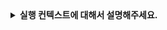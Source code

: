 <details>
  <summary><strong>실행 컨텍스트에 대해서 설명해주세요.</strong></summary>

<br>

# 실행 컨텍스트

자바스크립트에서 코드가 실행되는 환경을 의미합니다.
코드를 실행할 때의 환경을 정의하고, 관리하기 위해 존재합니다.

`전역 실행 컨텍스트`와 `함수 실행 컨텍스트`로 나눌 수 있습니다.

- 전역 실행 컨텍스트 : 처음 자바스크립트가 실행될 때 생성되는 컨텍스트로 프로그램 종료 시까지 유지됩니다.(자바스크립트는 싱글 스레드이기 때문에, 전역 실행 컨텍스트는 1개입니다.)
- 함수 실행 컨텍스트 : 함수 호출 시 생성되는 컨텍스트, 각 함수마다 실행 컨텍스트를 가지며, 내부 선언된 변수/함수는 해당 함수 내에서만 유효합니다.

# 실행 컨텍스트의 구성 요소

### 1. 변수 객세
변수, 매개변수, 인수 정보와 함수 정보가 있습니다.
변수, 함수 표현식은 생성되지만 undefined 상태입니다.

### 2. 스코프 체인
연결리스트 형태로, 스코프 정보가 저장되어 있습니다.
변수 객체 안에 값이 존재하지 않을 시 Lexical 환경의 스코프 체인을 따라 올라가며 탐색합니다.
(호이스팅으로, 실행 컨텍스트에 속한 변수명들을 모두 알고 있음. = 환경레코드 | 함수 선언될 당시 렉시컬 환경(특정 코드 선언된 환경)을 참조하고, 이로 스코프 체이닝 - 외부환경레퍼런스)

### 3. this
이 변수 객체의 this에 바인딩할 객체를 저장합니다.
전역 컨텍스트에서는 this가 전역 객체를, 함수에서는 함수 호출 방법에 따라 달라집니다.

  
</details>
